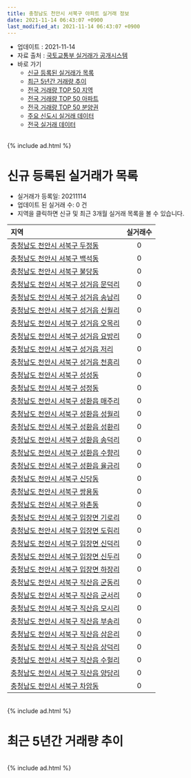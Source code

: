 ```yaml
---
title: 충청남도 천안시 서북구 아파트 실거래 정보
date: 2021-11-14 06:43:07 +0900
last_modified_at: 2021-11-14 06:43:07 +0900
---
```


* 업데이트 : 2021-11-14
* 자료 출처 : [국토교통부 실거래가 공개시스템](http://rt.molit.go.kr)
* 바로 가기
    * [신규 등록된 실거래가 목록](#신규-등록된-실거래가-목록)
    * [최근 5년간 거래량 추이](#최근-5년간-거래량-추이)
    * [전국 거래량 TOP 50 지역](https://inasie.github.io/apt-trade-info/최근-3개월-전국에서-가장-거래가-많이-발생한-지역)
    * [전국 거래량 TOP 50 아파트](https://inasie.github.io/apt-trade-info/최근-3개월-전국에서-가장-거래가-많이-발생한-아파트)
    * [전국 거래량 TOP 50 분양권](https://inasie.github.io/apt-trade-info/최근-3개월-전국에서-가장-거래가-많이-발생한-분양권)
    * [주요 신도시 실거래 데이터](https://inasie.github.io/apt-trade-info/주요-신도시)
    * [전국 실거래 데이터](https://inasie.github.io/apt-trade-info/전국)

<br>
{% include ad.html %}
<br>

# 신규 등록된 실거래가 목록
* 실거래가 등록일: 20211114
* 업데이트 된 실거래 수: 0 건
* 지역을 클릭하면 신규 및 최근 3개월 실거래 목록을 볼 수 있습니다.


|지역|실거래수|
|:---|:---:|
|[충청남도 천안시 서북구 두정동](https://inasie.github.io/apt-trade-info/충청남도-천안시-서북구-두정동)|0|
|[충청남도 천안시 서북구 백석동](https://inasie.github.io/apt-trade-info/충청남도-천안시-서북구-백석동)|0|
|[충청남도 천안시 서북구 불당동](https://inasie.github.io/apt-trade-info/충청남도-천안시-서북구-불당동)|0|
|[충청남도 천안시 서북구 성거읍 문덕리](https://inasie.github.io/apt-trade-info/충청남도-천안시-서북구-성거읍-문덕리)|0|
|[충청남도 천안시 서북구 성거읍 송남리](https://inasie.github.io/apt-trade-info/충청남도-천안시-서북구-성거읍-송남리)|0|
|[충청남도 천안시 서북구 성거읍 신월리](https://inasie.github.io/apt-trade-info/충청남도-천안시-서북구-성거읍-신월리)|0|
|[충청남도 천안시 서북구 성거읍 오목리](https://inasie.github.io/apt-trade-info/충청남도-천안시-서북구-성거읍-오목리)|0|
|[충청남도 천안시 서북구 성거읍 요방리](https://inasie.github.io/apt-trade-info/충청남도-천안시-서북구-성거읍-요방리)|0|
|[충청남도 천안시 서북구 성거읍 저리](https://inasie.github.io/apt-trade-info/충청남도-천안시-서북구-성거읍-저리)|0|
|[충청남도 천안시 서북구 성거읍 천흥리](https://inasie.github.io/apt-trade-info/충청남도-천안시-서북구-성거읍-천흥리)|0|
|[충청남도 천안시 서북구 성성동](https://inasie.github.io/apt-trade-info/충청남도-천안시-서북구-성성동)|0|
|[충청남도 천안시 서북구 성정동](https://inasie.github.io/apt-trade-info/충청남도-천안시-서북구-성정동)|0|
|[충청남도 천안시 서북구 성환읍 매주리](https://inasie.github.io/apt-trade-info/충청남도-천안시-서북구-성환읍-매주리)|0|
|[충청남도 천안시 서북구 성환읍 성월리](https://inasie.github.io/apt-trade-info/충청남도-천안시-서북구-성환읍-성월리)|0|
|[충청남도 천안시 서북구 성환읍 성환리](https://inasie.github.io/apt-trade-info/충청남도-천안시-서북구-성환읍-성환리)|0|
|[충청남도 천안시 서북구 성환읍 송덕리](https://inasie.github.io/apt-trade-info/충청남도-천안시-서북구-성환읍-송덕리)|0|
|[충청남도 천안시 서북구 성환읍 수향리](https://inasie.github.io/apt-trade-info/충청남도-천안시-서북구-성환읍-수향리)|0|
|[충청남도 천안시 서북구 성환읍 율금리](https://inasie.github.io/apt-trade-info/충청남도-천안시-서북구-성환읍-율금리)|0|
|[충청남도 천안시 서북구 신당동](https://inasie.github.io/apt-trade-info/충청남도-천안시-서북구-신당동)|0|
|[충청남도 천안시 서북구 쌍용동](https://inasie.github.io/apt-trade-info/충청남도-천안시-서북구-쌍용동)|0|
|[충청남도 천안시 서북구 와촌동](https://inasie.github.io/apt-trade-info/충청남도-천안시-서북구-와촌동)|0|
|[충청남도 천안시 서북구 입장면 기로리](https://inasie.github.io/apt-trade-info/충청남도-천안시-서북구-입장면-기로리)|0|
|[충청남도 천안시 서북구 입장면 도림리](https://inasie.github.io/apt-trade-info/충청남도-천안시-서북구-입장면-도림리)|0|
|[충청남도 천안시 서북구 입장면 신덕리](https://inasie.github.io/apt-trade-info/충청남도-천안시-서북구-입장면-신덕리)|0|
|[충청남도 천안시 서북구 입장면 신두리](https://inasie.github.io/apt-trade-info/충청남도-천안시-서북구-입장면-신두리)|0|
|[충청남도 천안시 서북구 입장면 하장리](https://inasie.github.io/apt-trade-info/충청남도-천안시-서북구-입장면-하장리)|0|
|[충청남도 천안시 서북구 직산읍 군동리](https://inasie.github.io/apt-trade-info/충청남도-천안시-서북구-직산읍-군동리)|0|
|[충청남도 천안시 서북구 직산읍 군서리](https://inasie.github.io/apt-trade-info/충청남도-천안시-서북구-직산읍-군서리)|0|
|[충청남도 천안시 서북구 직산읍 모시리](https://inasie.github.io/apt-trade-info/충청남도-천안시-서북구-직산읍-모시리)|0|
|[충청남도 천안시 서북구 직산읍 부송리](https://inasie.github.io/apt-trade-info/충청남도-천안시-서북구-직산읍-부송리)|0|
|[충청남도 천안시 서북구 직산읍 삼은리](https://inasie.github.io/apt-trade-info/충청남도-천안시-서북구-직산읍-삼은리)|0|
|[충청남도 천안시 서북구 직산읍 상덕리](https://inasie.github.io/apt-trade-info/충청남도-천안시-서북구-직산읍-상덕리)|0|
|[충청남도 천안시 서북구 직산읍 수헐리](https://inasie.github.io/apt-trade-info/충청남도-천안시-서북구-직산읍-수헐리)|0|
|[충청남도 천안시 서북구 직산읍 양당리](https://inasie.github.io/apt-trade-info/충청남도-천안시-서북구-직산읍-양당리)|0|
|[충청남도 천안시 서북구 차암동](https://inasie.github.io/apt-trade-info/충청남도-천안시-서북구-차암동)|0|


<br>
{% include ad.html %}
<br>

# 최근 5년간 거래량 추이


<div style="width:100%;">
    <canvas id="deal_progress" height="200"></canvas>
</div>

<script>
new Chart(document.getElementById("deal_progress"), {
    type: 'line',
    data: {
        labels: ['201611','201612','201701','201702','201703','201704','201705','201706','201707','201708','201709','201710','201711','201712','201801','201802','201803','201804','201805','201806','201807','201808','201809','201810','201811','201812','201901','201902','201903','201904','201905','201906','201907','201908','201909','201910','201911','201912','202001','202002','202003','202004','202005','202006','202007','202008','202009','202010','202011','202012','202101','202102','202103','202104','202105','202106','202107','202108','202109','202110','202111'],
        datasets: [{
            label: '매매',
            pointRadius: 1,
            data: [358, 369, 315, 419, 453, 394, 403, 520, 469, 403, 470, 386, 445, 392, 521, 494, 729, 520, 454, 446, 367, 422, 531, 834, 786, 514, 647, 556, 653, 539, 527, 590, 720, 754, 752, 1145, 1591, 1506, 930, 1207, 797, 786, 1058, 1974, 1264, 871, 1125, 1149, 1822, 1732, 735, 666, 871, 1534, 1682, 1116, 1036, 1044, 884, 911, 123],
            borderColor: "rgba(255, 201, 14, 1)",
            backgroundColor: "rgba(255, 201, 14, 0.5)",
            fill: false,
            lineTension: 0
        },{
            label: '전월세',
            pointRadius: 1,
            data: [589, 603, 652, 838, 699, 622, 592, 654, 679, 618, 616, 530, 628, 722, 774, 752, 793, 779, 714, 605, 560, 526, 516, 618, 522, 624, 835, 794, 753, 649, 603, 806, 888, 696, 648, 790, 805, 1017, 975, 936, 830, 961, 878, 901, 1919, 848, 703, 711, 699, 827, 867, 702, 805, 1246, 1256, 1078, 957, 782, 582, 691, 140],
            borderColor: "rgba(0, 141, 185, 1)",
            backgroundColor: "rgba(0, 141, 185, 0.5)",
            fill: false,
            lineTension: 0
        }
        ]
    },
    options: {
        responsive: true,
        title: {
            display: false
        },
        tooltips: {
            mode: 'index',
            intersect: false
        },
        hover: {
            mode: 'nearest',
            intersect: true
        },
        scales: {
            xAxes: [{
                display: true,
                scaleLabel: {
                    display: true,
                    labelString: '년/월'
                }
            }],
            yAxes: [{
                display: true,
                ticks: {
                    suggestedMin: 0,
                },
                scaleLabel: {
                    display: true,
                    labelString: '실거래 수'
                }
            }]
        }
    }
});

</script>


<br>
{% include ad.html %}
<br>

